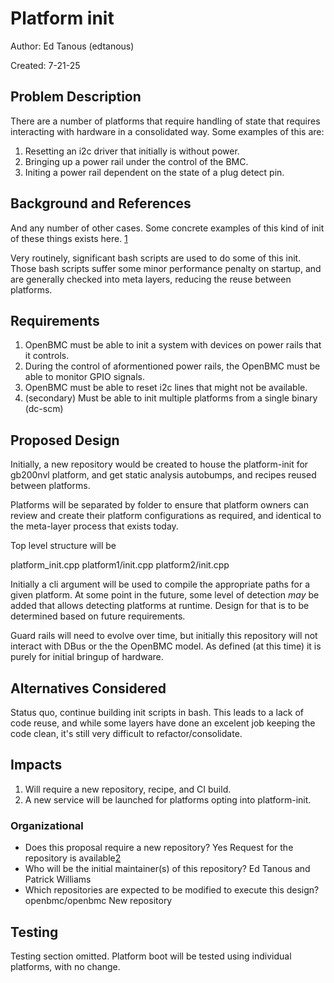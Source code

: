 # Platform init

Author: Ed Tanous (edtanous)

Created: 7-21-25

## Problem Description

There are a number of platforms that require handling of state that requires
interacting with hardware in a consolidated way. Some examples of this are:

1. Resetting an i2c driver that initially is without power.
2. Bringing up a power rail under the control of the BMC.
3. Initing a power rail dependent on the state of a plug detect pin.

## Background and References

And any number of other cases. Some concrete examples of this kind of init of
these things exists here. [1]

Very routinely, significant bash scripts are used to do some of this init. Those
bash scripts suffer some minor performance penalty on startup, and are generally
checked into meta layers, reducing the reuse between platforms.

## Requirements

1. OpenBMC must be able to init a system with devices on power rails that it
   controls.
2. During the control of aformentioned power rails, the OpenBMC must be able to
   monitor GPIO signals.
3. OpenBMC must be able to reset i2c lines that might not be available.
4. (secondary) Must be able to init multiple platforms from a single binary
   (dc-scm)

## Proposed Design

Initially, a new repository would be created to house the platform-init for
gb200nvl platform, and get static analysis autobumps, and recipes reused between
platforms.

Platforms will be separated by folder to ensure that platform owners can review
and create their platform configurations as required, and identical to the
meta-layer process that exists today.

Top level structure will be

platform_init.cpp platform1/init.cpp platform2/init.cpp

Initially a cli argument will be used to compile the appropriate paths for a
given platform. At some point in the future, some level of detection _may_ be
added that allows detecting platforms at runtime. Design for that is to be
determined based on future requirements.

Guard rails will need to evolve over time, but initially this repository will
not interact with DBus or the the OpenBMC model. As defined (at this time) it is
purely for initial bringup of hardware.

## Alternatives Considered

Status quo, continue building init scripts in bash. This leads to a lack of code
reuse, and while some layers have done an excelent job keeping the code clean,
it's still very difficult to refactor/consolidate.

## Impacts

1. Will require a new repository, recipe, and CI build.
2. A new service will be launched for platforms opting into platform-init.

### Organizational

- Does this proposal require a new repository? Yes Request for the repository is
  available[2]
- Who will be the initial maintainer(s) of this repository? Ed Tanous and
  Patrick Williams
- Which repositories are expected to be modified to execute this design?
  openbmc/openbmc New repository

## Testing

Testing section omitted. Platform boot will be tested using individual
platforms, with no change.

[1]:
  https://github.com/openbmc/openbmc/blob/master/meta-nvidia/meta-gb200nvl-obmc/recipes-nvidia/platform-init/files/platform_init.cpp
[2]: https://github.com/openbmc/technical-oversight-forum/issues/51
